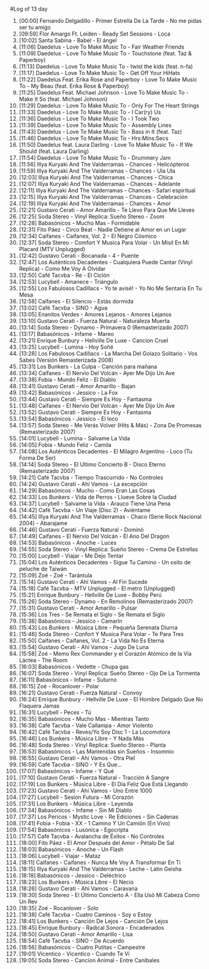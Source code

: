 #Log of 13 day

1. [00:00] Fernando Delgadillo - Primer Estrella De La Tarde - No me pidas ser tu amigo
1. [09:59] Flor Amargo Ft. Leiden - Ready Set Sessions - Loca
1. [10:02] Santa Sabina - Babel - El ángel
1. [11:06] Daedelus - Love To Make Music To - Fair Weather Friends
1. [11:09] Daedelus - Love To Make Music To - Touchstone (feat. Taz & Paperboy)
1. [11:13] Daedelus - Love To Make Music To - twist the kids (feat. n-fa)
1. [11:17] Daedelus - Love To Make Music To - Get Off Your HiHats
1. [11:22] Daedelus Feat. Erika Rose and Paperboy - Love To Make Music To - My Beau (feat. Erika Rose & Paperboy)
1. [11:25] Daedelus Feat. Michael Johnson - Love To Make Music To - Make It So (feat. Michael Johnson)
1. [11:29] Daedelus - Love To Make Music To - Only For The Heart Strings
1. [11:33] Daedelus - Love To Make Music To - I Car(ry) Us
1. [11:36] Daedelus - Love To Make Music To - I Took Two
1. [11:39] Daedelus - Love To Make Music To - Assembly Lines
1. [11:43] Daedelus - Love To Make Music To - Bass in It (feat. Taz)
1. [11:46] Daedelus - Love To Make Music To - Hrs:Mins:Secs
1. [11:50] Daedelus feat. Laura Darling - Love To Make Music To - If We Should (feat. Laura Darling)
1. [11:54] Daedelus - Love To Make Music To - Drummery Jam
1. [11:56] Illya Kuryaki And The Valderramas - Chances - Helicópteros
1. [11:59] Illya Kuryaki And The Valderramas - Chances - Ula Ula
1. [12:03] Illya Kuryaki And The Valderramas - Chances - Chica
1. [12:07] Illya Kuryaki And The Valderramas - Chances - Adelante
1. [12:11] Illya Kuryaki And The Valderramas - Chances - Safari espiritual
1. [12:15] Illya Kuryaki And The Valderramas - Chances - Celebración
1. [12:19] Illya Kuryaki And The Valderramas - Chances - Amor
1. [12:21] Gustavo Cerati - Amor Amarillo - Te Llevo Para Que Me Lleves
1. [12:25] Soda Stereo - Vinyl Replica: Sueño Stereo - Zoom
1. [12:28] Babasónicos - Mucho Mas - Formidable
1. [12:31] Fito Páez - Circo Beat - Nadie Detiene al Amor en un Lugar
1. [12:34] Caifanes - Caifanes, Vol. 2 - El Negro Cósmico
1. [12:37] Soda Stereo - Comfort Y Musica Para Volar - Un Misil En Mi Placard (MTV Unplugged)
1. [12:42] Gustavo Cerati - Bocanada - 4 - Puente
1. [12:47] Los Auténticos Decadentes - Cualquiera Puede Cantar (Vinyl Replica) - Como Me Voy A Olvidar
1. [12:50] Café Tacvba - Re - El Ciclón
1. [12:53] Lucybell - Amanece - Triángulo
1. [12:55] Los Fabulosos Cadillacs - Yo te avisé! - Yo No Me Sentaría En Tu Mesa
1. [12:58] Caifanes - El Silencio - Estás dormida
1. [13:02] Café Tacvba - SINO - Agua
1. [13:05] Enanitos Verdes - Amores Lejanos - Amores Lejanos
1. [13:10] Gustavo Cerati - Fuerza Natural - Naturaleza Muerta
1. [13:14] Soda Stereo - Dynamo - Primavera 0 (Remasterizado 2007)
1. [13:17] Babasónicos - Infame - Mareo
1. [13:21] Enrique Bunbury - Hellville De Luxe - Cancion Cruel
1. [13:25] Lucybell - Lumina - Hoy Soñé
1. [13:28] Los Fabulosos Cadillacs - La Marcha Del Golazo Solitario - Vos Sabes (Versión Remasterizada 2008)
1. [13:31] Los Bunkers - La Culpa - Canción para mañana
1. [13:34] Caifanes - El Nervio Del Volcán - Ayer Me Dijo Un Ave
1. [13:38] Fobia - Mundo Feliz - El Diablo
1. [13:41] Gustavo Cerati - Amor Amarillo - Bajan
1. [13:42] Babasónicos - Jessico - La Fox
1. [13:44] Gustavo Cerati - Siempre Es Hoy - Fantasma
1. [13:48] Caifanes - El Nervio Del Volcán - Ayer Me Dijo Un Ave
1. [13:52] Gustavo Cerati - Siempre Es Hoy - Fantasma
1. [13:54] Babasónicos - Jessico - El loco
1. [13:57] Soda Stereo - Me Verás Volver (Hits & Más) - Zona De Promesas (Remasterizado 2007)
1. [14:01] Lucybell - Lumina - Salvame La Vida
1. [14:05] Fobia - Mundo Feliz - Camila
1. [14:08] Los Auténticos Decadentes - El Milagro Argentino - Loco (Tu Forma De Ser)
1. [14:14] Soda Stereo - El Ultimo Concierto B - Disco Eterno (Remasterizado 2007)
1. [14:21] Café Tacvba - Tiempo Trascurrido - No Controles
1. [14:24] Gustavo Cerati - Ahí Vamos - La excepción
1. [14:29] Babasónicos - Mucho - Como Eran Las Cosas
1. [14:33] Los Bunkers - Vida de Perros - Llueve Sobre la Ciudad
1. [14:37] Lucybell - Salvame la Vida - Arauco Tiene Una Pena
1. [14:42] Café Tacvba - Un Viaje (Disc 2) - Aviéntame
1. [14:45] Illya Kuryaki And The Valderramas - Chaco (Serie Rock Nacional 2004) - Abarajame
1. [14:46] Gustavo Cerati - Fuerza Natural - Dominó
1. [14:49] Caifanes - El Nervio Del Volcán - El Ano Del Dragon
1. [14:53] Babasónicos - Anoche - Luces
1. [14:55] Soda Stereo - Vinyl Replica: Sueño Stereo - Crema De Estrellas
1. [15:00] Lucybell - Viajar - Me Dejo Tentar
1. [15:04] Los Auténticos Decadentes - Sigue Tu Camino - Un osito de peluche de Taiwán
1. [15:09] Zoé - Zoé - Tarántula
1. [15:14] Gustavo Cerati - Ahí Vamos - Al Fin Sucede
1. [15:18] Café Tacvba - MTV Unplugged - El metro (Unplugged)
1. [15:21] Enrique Bunbury - Hellville De Luxe - Bobby Perú
1. [15:26] Soda Stereo - Dynamo - En Remolinos (Remasterizado 2007)
1. [15:31] Gustavo Cerati - Amor Amarillo - Pulsar
1. [15:36] Los Tres - Se Remata el Siglo - Se Remata el Siglo
1. [15:38] Babasónicos - Jessico - Camarín
1. [15:43] Los Bunkers - Música Libre - Pequeña Serenata Diurna
1. [15:46] Soda Stereo - Confort Y Musica Para Volar - Te Para Tres
1. [15:50] Caifanes - Caifanes, Vol. 2 - La Vida No Es Eterna
1. [15:54] Gustavo Cerati - Ahí Vamos - Jugo De Luna
1. [15:58] Zoé - Memo Rex Commander y el Corazón Atómico de la Vía Láctea - The Room
1. [16:03] Babasónicos - Vedette - Chupa gas
1. [16:07] Soda Stereo - Vinyl Replica: Sueño Stereo - Ojo De La Tormenta
1. [16:11] Babasónicos - Infame - Suturno
1. [16:15] Zoé - Rocanlover - Polar
1. [16:21] Gustavo Cerati - Fuerza Natural - Convoy
1. [16:24] Enrique Bunbury - Hellville De Luxe - El Hombre Delgado Que No Flaquera Jamas
1. [16:31] Lucybell - Peces - Tú
1. [16:35] Babasónicos - Mucho Mas - Mientras Tanto
1. [16:38] Café Tacvba - Vale Callampa - Amor Violento
1. [16:42] Café Tacvba - Reves/Yo Soy Disc 1 - La Locomotora
1. [16:46] Los Bunkers - Música Libre - Y Nada Más
1. [16:48] Soda Stereo - Vinyl Replica: Sueño Stereo - Planta
1. [16:53] Babasónicos - Las Mantenidas sin Sueños - Insomnio
1. [16:55] Gustavo Cerati - Ahí Vamos - Otra Piel
1. [16:59] Café Tacvba - SINO - Y Es Que...
1. [17:07] Babasónicos - Infame - Y Qué
1. [17:10] Gustavo Cerati - Fuerza Natural - Tracción A Sangre
1. [17:19] Los Bunkers - Música Libre - El Día Feliz Que Está Llegando
1. [17:23] Gustavo Cerati - Ahí Vamos - Uno Entre 1000
1. [17:27] Lucybell - Sesion Futura - Mi Corazón
1. [17:31] Los Bunkers - Música Libre - Leyenda
1. [17:34] Babasónicos - Infame - Sin Mi Diablo
1. [17:37] Los Pericos - Mystic Love - Re Ediciones - Sin Cadenas
1. [17:41] Fobia - Fobia - XX - 1 Camino Y Un Camión (En Vivo)
1. [17:54] Babasónicos - Lusónica - Egocripta
1. [17:57] Café Tacvba - Avalancha de Éxitos - No Controles
1. [18:00] Fito Páez - El Amor Después del Amor - Pétalo De Sal
1. [18:03] Babasónicos - Anoche - Un Flash
1. [18:06] Lucybell - Viajar - Mataz
1. [18:11] Caifanes - Caifanes - Nunca Me Voy A Transformar En Ti
1. [18:15] Illya Kuryaki And The Valderramas - Leche - Latin Geisha
1. [18:18] Babasónicos - Jessico - Deléctrico
1. [18:23] Los Bunkers - Música Libre - El Necio
1. [18:26] Gustavo Cerati - Ahí Vamos - Caravana
1. [18:30] Soda Stereo - El Último Concierto A - Ella Usó Mi Cabeza Como Un Rev
1. [18:35] Zoé - Rocanlover - Solo
1. [18:38] Café Tacvba - Cuatro Caminos - Soy o Estoy
1. [18:41] Los Bunkers - Canción De Lejos - Canción De Lejos
1. [18:45] Enrique Bunbury - Radical Sonora - Encadenados
1. [18:50] Gustavo Cerati - Amor Amarillo - Lisa
1. [18:54] Café Tacvba - SINO - De Acuerdo
1. [18:56] Babasónicos - Cuatro Putitas - Campestre
1. [19:01] Vicentico - Vicentico - Cuando Te Vi
1. [19:05] Soda Stereo - Cancion Animal - Entre Caníbales

